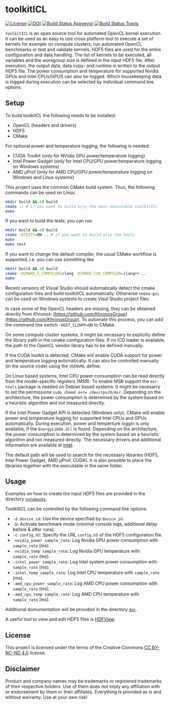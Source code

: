 # toolkitICL

[![License](https://licensebuttons.net/l/by-nc-nd/3.0/88x31.png)](https://creativecommons.org/licenses/by-nc-nd/4.0/legalcode)
[![DOI](https://zenodo.org/badge/DOI/10.5281/zenodo.2597653.svg)](https://doi.org/10.5281/zenodo.2597653)
[![Build Status Appveyor](https://ci.appveyor.com/api/projects/status/js729s93vvdwgnjx?svg=true)](https://ci.appveyor.com/project/ranocha/toolkitICL)
[![Build Status Travis](https://travis-ci.com/IANW-Projects/toolkitICL.svg?branch=master)](https://travis-ci.com/IANW-Projects/toolkitICL)

`toolkitICL` is an open source tool for automated OpenCL kernel execution. It can be used as an easy
to use cross platform tool to execute a set of kernels for example on compute clusters, run automated
OpenCL benchmarks or test and validate kernels. HDF5 files are used for the entire configuration and
data handling. The list of kernels to be executed, all variables and the workgroup size is defined in
the input HDF5 file. After execution, the output data, data copy- and runtime is written to the
output HDF5 file. The power consumption and temperature for supported Nvidia GPUs and Intel CPUs/GPUS can also be logged.
Which housekeeping data is logged during execution can be selected by individual command line options.


## Setup
To build toolkitCL the following needs to be installed:
- OpenCL (headers and drivers)
- HDF5
- CMake

For optional power and temperature logging, the following is needed:
- CUDA Toolkit (only for NVidia GPU power/temperature logging)
- Intel Power Gadget (only for Intel CPU/GPU power/temperature logging on Windows systems)
- AMD µProf (only for AMD CPU/GPU power/temperature logging on Windows and Linux systems)

This project uses the common CMake build system. Thus, the following commands can be used on Linux.
```bash
mkdir build && cd build
cmake .. # if you want to build only the main executable toolkitICL
make
```
If you want to build the tests, you can run
```bash
mkdir build && cd build
cmake -DTESTS=ON .. # if you want to build also the tests
make
make test
```
If you want to change the default compiler, the usual CMake workflow is supported, i.e. you can use something like
```bash
mkdir build && cd build
cmake -DCMAKE_C_COMPILER=clang -DCMAKE_CXX_COMPILER=clang++ ..
make
```

Recent versions of Visual Studio should automatically detect the cmake configuration files and build
toolkitICL automatically. Otherwise `cmake-gui` can be used on Windows systems to create Visul Studio
project files.

In case some of the OpenCL headers are missing, they can be obtained directly from Khronos:
[https://github.com/KhronosGroup](https://github.com/KhronosGroup). To automate this process,
you can add the command line switch `-DGET_CL2HPP=ON` to CMake.

On some compute cluster systems, it might be necessary to explicitly define the library path in the
cmake configuration files. If no ICD loader is available, the path to the OpenCL vendor library has
to be defined manually.

If the CUDA toolkit is detected, CMake will enable CUDA support for power and temperature logging automatically.
It can also be controlled manually (in the source code) using the `USENVML` define.

On Linux based systems, Intel CPU power consumption can be read directly from the model-specific registers (MSR).
To enable MSR support the `msr-tools` package is needed on Debian based systems.
It might be necesarry to set the permissions `sudo chmod o+rw /dev/cpu/0/msr`.
Depending on the architecture, the power consumption is determined by the system based on a heuristic algorithm and not measured directly.

If the Intel Power Gadget API is detected (Windows only), CMake will enable power and temperature logging for supported Intel CPUs and GPUs automatically.
During execution, power and temperture loggin is only available, if the `EnergyLib64.dll` is found.
Depending on the architecture, the power consumption is determined by the system based on a heuristic algorithm and not measured directly.
The necessary drivers and additional information are available at [Intel]( https://software.intel.com/en-us/articles/intel-power-gadget-20).

The default path will be used to search for the necessary libraries (HDF5, Intel Power Gadget, AMD µProf, CUDA). It is also possible to place the libraries together with the executable in the same folder.

## Usage

Examples on how to create the input HDF5 files are provided in the directory
[`notebooks`](https://github.com/IANW-Projects/toolkitICL/tree/master/notebooks).

ToolkitICL can be controlled by the following command line options:
- `-d device_id`: Use the device specified by `device_id`.
- `-b`: Activate benchmark mode (minimal console logs, additional delay before & after runs).
- `-c config.h5`:  Specify the URL `config.h5` of the HDF5 configuration file.
- `-nvidia_power sample_rate`: Log Nvidia GPU power consumption with `sample_rate` (ms).
- `-nvidia_temp sample_rate`: Log Nvidia GPU temperature with `sample_rate` (ms).
- `-intel_power sample_rate`: Log Intel system power consumption with `sample_rate` (ms).
- `-intel_temp sample_rate`: Log Intel CPU temperature with `sample_rate` (ms).
- `-amd_cpu_power sample_rate`: Log AMD CPU power consumption with `sample_rate` (ms).
- `-amd_cpu_temp sample_rate`: Log AMD CPU temperature with `sample_rate` (ms).

Additional domumentation will be provided in the directory [`doc`](https://github.com/IANW-Projects/toolkitICL/tree/master/doc).

A useful tool to view and edit HDF5 files is [HDFView](https://www.hdfgroup.org/downloads/hdfview/).

## License

This project is licensed under the terms of the Creative Commons
[CC BY-NC-ND 4.0](https://creativecommons.org/licenses/by-nc-nd/4.0/legalcode) license.


## Disclaimer

Product and company names may be trademarks or registered trademarks of their respective holders.
Use of them does not imply any affiliation with or endorsement by them or their affiliates.
Everything is provided as is and without warranty. Use at your own risk!
